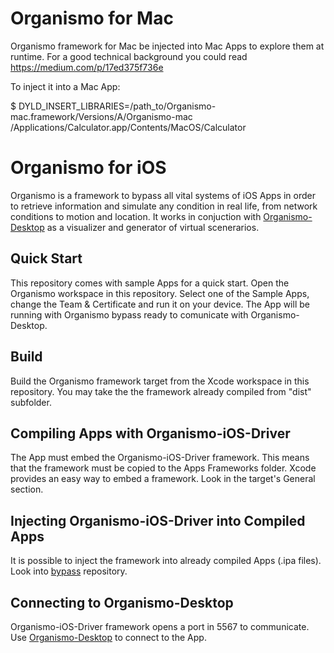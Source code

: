 # Organismo for Mac
Organismo framework for Mac be injected into Mac Apps to explore them at runtime. For a good technical background you could read https://medium.com/p/17ed375f736e

To inject it into a Mac App:

$ DYLD_INSERT_LIBRARIES=/path_to/Organismo-mac.framework/Versions/A/Organismo-mac /Applications/Calculator.app/Contents/MacOS/Calculator

# Organismo for iOS
Organismo is a framework to bypass all vital systems of iOS Apps in order to retrieve information and simulate any condition in real life, from network conditions to motion and location. It works in conjuction with [Organismo-Desktop](https://github.com/JonGabilondoAngulo/Organismo-Desktop) as a visualizer and generator of virtual scenerarios.

## Quick Start
This repository comes with sample Apps for a quick start. Open the Organismo workspace in this repository. Select one of the Sample Apps, change the Team & Certificate and run it on your device. The App will be running with Organismo bypass ready to comunicate with Organismo-Desktop.

## Build
Build the Organismo framework target from the Xcode workspace in this repository. You may take the the framework already compiled from "dist" subfolder.

## Compiling Apps with Organismo-iOS-Driver
The App must embed the Organismo-iOS-Driver framework. This means that the framework must be copied to the Apps Frameworks folder. Xcode provides an easy way to embed a framework. Look in the target's General section.

## Injecting Organismo-iOS-Driver into Compiled Apps
It is possible to inject the framework into already compiled Apps (.ipa files). Look into [bypass](https://github.com/JonGabilondoAngulo/bypass) repository.

## Connecting to Organismo-Desktop
Organismo-iOS-Driver framework opens a port in 5567 to communicate. Use [Organismo-Desktop](https://github.com/JonGabilondoAngulo/Organismo-Desktop) to connect to the App.
